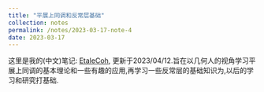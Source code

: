```yaml
---
title: "平展上同调和反常层基础"
collection: notes
permalink: /notes/2023-03-17-note-4
date: 2023-03-17
---
```

这里是我的(中文)笔记: [EtaleCoh](https://dvlxlwz.github.io/files/EtaleCoh.pdf), 更新于2023/04/12.旨在以几何人的视角学习平展上同调的基本理论和一些有趣的应用,再学习一些反常层的基础知识为,以后的学习和研究打基础.
